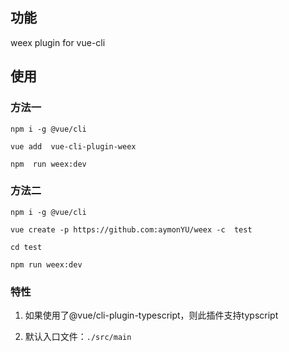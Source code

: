 ## 功能
 weex plugin for vue-cli

## 使用

### 方法一
```
npm i -g @vue/cli
```

```
vue add  vue-cli-plugin-weex 
```

```
npm  run weex:dev
```


### 方法二
```
npm i -g @vue/cli
```

```
vue create -p https://github.com:aymonYU/weex -c  test
```

```
cd test
```

```
npm run weex:dev
```


### 特性
1. 如果使用了@vue/cli-plugin-typescript，则此插件支持typscript

2. 默认入口文件：`./src/main`
